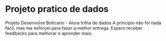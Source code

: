 # Projeto pratico de dados
Projeto Desenvolve Boticario - Alura trilha de dados
A principio não foi nada fácil, mas me esforçei para fazer a melhor entrega. Espero receber feedbacks para melhorar e aprender mais.
